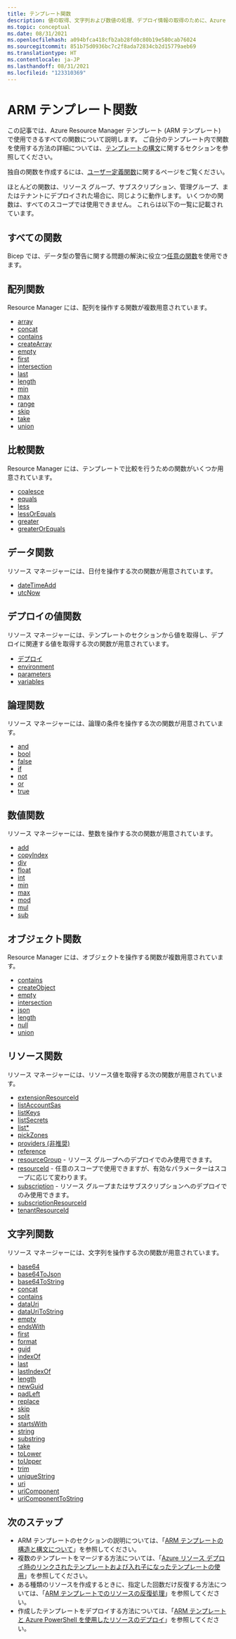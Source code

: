 ```yaml
---
title: テンプレート関数
description: 値の取得、文字列および数値の処理、デプロイ情報の取得のために、Azure Resource Manager テンプレート (ARM テンプレート) で使用する関数について説明します。
ms.topic: conceptual
ms.date: 08/31/2021
ms.openlocfilehash: a094bfca418cfb2ab28fd0c80b19e580cab76024
ms.sourcegitcommit: 851b75d0936bc7c2f8ada72834cb2d15779aeb69
ms.translationtype: HT
ms.contentlocale: ja-JP
ms.lasthandoff: 08/31/2021
ms.locfileid: "123310369"
---
```

# <a name="arm-template-functions"></a>ARM テンプレート関数

この記事では、Azure Resource Manager テンプレート (ARM テンプレート) で使用できるすべての関数について説明します。 ご自分のテンプレート内で関数を使用する方法の詳細については、[テンプレートの構文](template-expressions.md)に関するセクションを参照してください。

独自の関数を作成するには、[ユーザー定義関数](./syntax.md#functions)に関するページをご覧ください。

ほとんどの関数は、リソース グループ、サブスクリプション、管理グループ、またはテナントにデプロイされた場合に、同じように動作します。 いくつかの関数は、すべてのスコープでは使用できません。 これらは以下の一覧に記載されています。

<a id="array" aria-hidden="true"></a>
<a id="concatarray" aria-hidden="true"></a>
<a id="contains" aria-hidden="true"></a>
<a id="createarray" aria-hidden="true"></a>
<a id="empty" aria-hidden="true"></a>
<a id="first" aria-hidden="true"></a>
<a id="intersection" aria-hidden="true"></a>
<a id="last" aria-hidden="true"></a>
<a id="length" aria-hidden="true"></a>
<a id="min" aria-hidden="true"></a>
<a id="max" aria-hidden="true"></a>
<a id="range" aria-hidden="true"></a>
<a id="skip" aria-hidden="true"></a>
<a id="take" aria-hidden="true"></a>
<a id="union" aria-hidden="true"></a>

## <a name="any-function"></a>すべての関数

Bicep では、データ型の警告に関する問題の解決に役立つ[任意の関数](../bicep/bicep-functions-any.md)を使用できます。

## <a name="array-functions"></a>配列関数

Resource Manager には、配列を操作する関数が複数用意されています。

* [array](template-functions-array.md#array)
* [concat](template-functions-array.md#concat)
* [contains](template-functions-array.md#contains)
* [createArray](template-functions-array.md#createarray)
* [empty](template-functions-array.md#empty)
* [first](template-functions-array.md#first)
* [intersection](template-functions-array.md#intersection)
* [last](template-functions-array.md#last)
* [length](template-functions-array.md#length)
* [min](template-functions-array.md#min)
* [max](template-functions-array.md#max)
* [range](template-functions-array.md#range)
* [skip](template-functions-array.md#skip)
* [take](template-functions-array.md#take)
* [union](template-functions-array.md#union)

<a id="coalesce" aria-hidden="true"></a>
<a id="equals" aria-hidden="true"></a>
<a id="less" aria-hidden="true"></a>
<a id="lessorequals" aria-hidden="true"></a>
<a id="greater" aria-hidden="true"></a>
<a id="greaterorequals" aria-hidden="true"></a>

## <a name="comparison-functions"></a>比較関数

Resource Manager には、テンプレートで比較を行うための関数がいくつか用意されています。

* [coalesce](template-functions-comparison.md#coalesce)
* [equals](template-functions-comparison.md#equals)
* [less](template-functions-comparison.md#less)
* [lessOrEquals](template-functions-comparison.md#lessorequals)
* [greater](template-functions-comparison.md#greater)
* [greaterOrEquals](template-functions-comparison.md#greaterorequals)

<a id="deployment" aria-hidden="true"></a>
<a id="parameters" aria-hidden="true"></a>
<a id="variables" aria-hidden="true"></a>

## <a name="date-functions"></a>データ関数

リソース マネージャーには、日付を操作する次の関数が用意されています。

* [dateTimeAdd](template-functions-date.md#datetimeadd)
* [utcNow](template-functions-date.md#utcnow)

## <a name="deployment-value-functions"></a>デプロイの値関数

リソース マネージャーには、テンプレートのセクションから値を取得し、デプロイに関連する値を取得する次の関数が用意されています。

* [デプロイ](template-functions-deployment.md#deployment)
* [environment](template-functions-deployment.md#environment)
* [parameters](template-functions-deployment.md#parameters)
* [variables](template-functions-deployment.md#variables)

<a id="and" aria-hidden="true"></a>
<a id="bool" aria-hidden="true"></a>
<a id="if" aria-hidden="true"></a>
<a id="not" aria-hidden="true"></a>
<a id="or" aria-hidden="true"></a>

## <a name="logical-functions"></a>論理関数

リソース マネージャーには、論理の条件を操作する次の関数が用意されています。

* [and](template-functions-logical.md#and)
* [bool](template-functions-logical.md#bool)
* [false](template-functions-logical.md#false)
* [if](template-functions-logical.md#if)
* [not](template-functions-logical.md#not)
* [or](template-functions-logical.md#or)
* [true](template-functions-logical.md#true)

<a id="add" aria-hidden="true"></a>
<a id="copyindex" aria-hidden="true"></a>
<a id="div" aria-hidden="true"></a>
<a id="float" aria-hidden="true"></a>
<a id="int" aria-hidden="true"></a>
<a id="minint" aria-hidden="true"></a>
<a id="maxint" aria-hidden="true"></a>
<a id="mod" aria-hidden="true"></a>
<a id="mul" aria-hidden="true"></a>
<a id="sub" aria-hidden="true"></a>

## <a name="numeric-functions"></a>数値関数

リソース マネージャーには、整数を操作する次の関数が用意されています。

* [add](template-functions-numeric.md#add)
* [copyIndex](template-functions-numeric.md#copyindex)
* [div](template-functions-numeric.md#div)
* [float](template-functions-numeric.md#float)
* [int](template-functions-numeric.md#int)
* [min](template-functions-numeric.md#min)
* [max](template-functions-numeric.md#max)
* [mod](template-functions-numeric.md#mod)
* [mul](template-functions-numeric.md#mul)
* [sub](template-functions-numeric.md#sub)

<a id="json" aria-hidden="true"></a>

## <a name="object-functions"></a>オブジェクト関数

Resource Manager には、オブジェクトを操作する関数が複数用意されています。

* [contains](template-functions-object.md#contains)
* [createObject](template-functions-object.md#createobject)
* [empty](template-functions-object.md#empty)
* [intersection](template-functions-object.md#intersection)
* [json](template-functions-object.md#json)
* [length](template-functions-object.md#length)
* [null](template-functions-object.md#null)
* [union](template-functions-object.md#union)

<a id="extensionResourceId" aria-hidden="true"></a>
<a id="listkeys" aria-hidden="true"></a>
<a id="list" aria-hidden="true"></a>
<a id="providers" aria-hidden="true"></a>
<a id="reference" aria-hidden="true"></a>
<a id="resourcegroup" aria-hidden="true"></a>
<a id="resourceid" aria-hidden="true"></a>
<a id="subscription" aria-hidden="true"></a>
<a id="subscriptionResourceId" aria-hidden="true"></a>
<a id="tenantResourceId" aria-hidden="true"></a>

## <a name="resource-functions"></a>リソース関数

リソース マネージャーには、リソース値を取得する次の関数が用意されています。

* [extensionResourceId](template-functions-resource.md#extensionresourceid)
* [listAccountSas](template-functions-resource.md#list)
* [listKeys](template-functions-resource.md#listkeys)
* [listSecrets](template-functions-resource.md#list)
* [list*](template-functions-resource.md#list)
* [pickZones](template-functions-resource.md#pickzones)
* [providers (非推奨)](template-functions-resource.md#providers)
* [reference](template-functions-resource.md#reference)
* [resourceGroup](template-functions-resource.md#resourcegroup) - リソース グループへのデプロイでのみ使用できます。
* [resourceId](template-functions-resource.md#resourceid) - 任意のスコープで使用できますが、有効なパラメーターはスコープに応じて変わります。
* [subscription](template-functions-resource.md#subscription) - リソース グループまたはサブスクリプションへのデプロイでのみ使用できます。
* [subscriptionResourceId](template-functions-resource.md#subscriptionresourceid)
* [tenantResourceId](template-functions-resource.md#tenantresourceid)

<a id="base64" aria-hidden="true"></a>
<a id="base64tojson" aria-hidden="true"></a>
<a id="base64tostring" aria-hidden="true"></a>
<a id="concat" aria-hidden="true"></a>
<a id="containsstring" aria-hidden="true"></a>
<a id="datauri" aria-hidden="true"></a>
<a id="datauritostring" aria-hidden="true"></a>
<a id="emptystring" aria-hidden="true"></a>
<a id="endswith" aria-hidden="true"></a>
<a id="firststring" aria-hidden="true"></a>
<a id="guid" aria-hidden="true"></a>
<a id="indexof" aria-hidden="true"></a>
<a id="laststring" aria-hidden="true"></a>
<a id="lastindexof" aria-hidden="true"></a>
<a id="lengthstring" aria-hidden="true"></a>
<a id="padleft" aria-hidden="true"></a>
<a id="replace" aria-hidden="true"></a>
<a id="skipstring" aria-hidden="true"></a>
<a id="split" aria-hidden="true"></a>
<a id="startswith" aria-hidden="true"></a>
<a id="string" aria-hidden="true"></a>
<a id="substring" aria-hidden="true"></a>
<a id="takestring" aria-hidden="true"></a>
<a id="tolower" aria-hidden="true"></a>
<a id="toupper" aria-hidden="true"></a>
<a id="trim" aria-hidden="true"></a>
<a id="uniquestring" aria-hidden="true"></a>
<a id="uri" aria-hidden="true"></a>
<a id="uricomponent" aria-hidden="true"></a>
<a id="uricomponenttostring" aria-hidden="true"></a>

## <a name="string-functions"></a>文字列関数

リソース マネージャーには、文字列を操作する次の関数が用意されています。

* [base64](template-functions-string.md#base64)
* [base64ToJson](template-functions-string.md#base64tojson)
* [base64ToString](template-functions-string.md#base64tostring)
* [concat](template-functions-string.md#concat)
* [contains](template-functions-string.md#contains)
* [dataUri](template-functions-string.md#datauri)
* [dataUriToString](template-functions-string.md#datauritostring)
* [empty](template-functions-string.md#empty)
* [endsWith](template-functions-string.md#endswith)
* [first](template-functions-string.md#first)
* [format](template-functions-string.md#format)
* [guid](template-functions-string.md#guid)
* [indexOf](template-functions-string.md#indexof)
* [last](template-functions-string.md#last)
* [lastIndexOf](template-functions-string.md#lastindexof)
* [length](template-functions-string.md#length)
* [newGuid](template-functions-string.md#newguid)
* [padLeft](template-functions-string.md#padleft)
* [replace](template-functions-string.md#replace)
* [skip](template-functions-string.md#skip)
* [split](template-functions-string.md#split)
* [startsWith](template-functions-string.md#startswith)
* [string](template-functions-string.md#string)
* [substring](template-functions-string.md#substring)
* [take](template-functions-string.md#take)
* [toLower](template-functions-string.md#tolower)
* [toUpper](template-functions-string.md#toupper)
* [trim](template-functions-string.md#trim)
* [uniqueString](template-functions-string.md#uniquestring)
* [uri](template-functions-string.md#uri)
* [uriComponent](template-functions-string.md#uricomponent)
* [uriComponentToString](template-functions-string.md#uricomponenttostring)

## <a name="next-steps"></a>次のステップ

* ARM テンプレートのセクションの説明については、「[ARM テンプレートの構造と構文について](./syntax.md)」を参照してください。
* 複数のテンプレートをマージする方法については、「[Azure リソース デプロイ時のリンクされたテンプレートおよび入れ子になったテンプレートの使用](linked-templates.md)」を参照してください。
* ある種類のリソースを作成するときに、指定した回数だけ反復する方法については、「[ARM テンプレートでのリソースの反復処理](copy-resources.md)」を参照してください。
* 作成したテンプレートをデプロイする方法については、「[ARM テンプレートと Azure PowerShell を使用したリソースのデプロイ](deploy-powershell.md)」を参照してください。